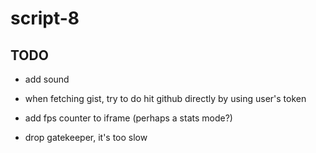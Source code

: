 # script-8

## TODO
- add sound

- when fetching gist, try to do hit github directly by using user's token
- add fps counter to iframe (perhaps a stats mode?)
- drop gatekeeper, it's too slow
